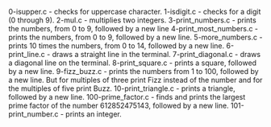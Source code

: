 0-isupper.c -  checks for uppercase character.
1-isdigit.c - checks for a digit (0 through 9).
2-mul.c - multiplies two integers.
3-print_numbers.c - prints the numbers, from 0 to 9, followed by a new line
4-print_most_numbers.c - prints the numbers, from 0 to 9, followed by a new line.
5-more_numbers.c - prints 10 times the numbers, from 0 to 14, followed by a new line.
6-print_line.c -  draws a straight line in the terminal.
7-print_diagonal.c -  draws a diagonal line on the terminal.
8-print_square.c -  prints a square, followed by a new line.
9-fizz_buzz.c - prints the numbers from 1 to 100, followed by a new line. But for multiples of three print Fizz instead of the number and for the multiples of five print Buzz.
10-print_triangle.c - prints a triangle, followed by a new line.
100-prime_factor.c - finds and prints the largest prime factor of the number 612852475143, followed by a new line.
101-print_number.c -  prints an integer.
